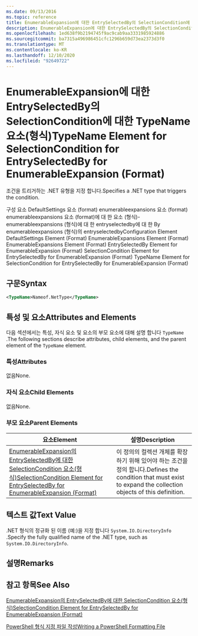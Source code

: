 ```yaml
---
ms.date: 09/13/2016
ms.topic: reference
title: EnumerableExpansion에 대한 EntrySelectedBy의 SelectionCondition에 대한 TypeName 요소(형식)
description: EnumerableExpansion에 대한 EntrySelectedBy의 SelectionCondition에 대한 TypeName 요소(형식)
ms.openlocfilehash: 1ed638f9b2194745f9ac9cab9aa3331985924886
ms.sourcegitcommit: ba7315a496986451cfc1296b659d73ea2373d3f0
ms.translationtype: MT
ms.contentlocale: ko-KR
ms.lasthandoff: 12/10/2020
ms.locfileid: "92649722"
---
```

# <a name="typename-element-for-selectioncondition-for-entryselectedby-for-enumerableexpansion-format"></a><span data-ttu-id="296a9-103">EnumerableExpansion에 대한 EntrySelectedBy의 SelectionCondition에 대한 TypeName 요소(형식)</span><span class="sxs-lookup"><span data-stu-id="296a9-103">TypeName Element for SelectionCondition for EntrySelectedBy for EnumerableExpansion (Format)</span></span>

<span data-ttu-id="296a9-104">조건을 트리거하는 .NET 유형을 지정 합니다.</span><span class="sxs-lookup"><span data-stu-id="296a9-104">Specifies a .NET type that triggers the condition.</span></span>

<span data-ttu-id="296a9-105">구성 요소 DefaultSettings 요소 (format) enumerableexpansions 요소 (format) enumerableexpansions 요소 (format)에 대 한 요소 (형식)-enumerableexpansions (형식)에 대 한 entryselectedby에 대 한 By enumerableexpansions (형식)의 entryselectedby</span><span class="sxs-lookup"><span data-stu-id="296a9-105">Configuration Element DefaultSettings Element (Format) EnumerableExpansions Element (Format) EnumerableExpansions Element (Format) EntrySelectedBy Element for EnumerableExpansion (Format) SelectionCondition Element for EntrySelectedBy for EnumerableExpansion (Format) TypeName Element for SelectionCondition for EntrySelectedBy for EnumerableExpansion (Format)</span></span>

## <a name="syntax"></a><span data-ttu-id="296a9-106">구문</span><span class="sxs-lookup"><span data-stu-id="296a9-106">Syntax</span></span>

```xml
<TypeName>Nameof.NetType</TypeName>
```

## <a name="attributes-and-elements"></a><span data-ttu-id="296a9-107">특성 및 요소</span><span class="sxs-lookup"><span data-stu-id="296a9-107">Attributes and Elements</span></span>

<span data-ttu-id="296a9-108">다음 섹션에서는 특성, 자식 요소 및 요소의 부모 요소에 대해 설명 합니다 `TypeName` .</span><span class="sxs-lookup"><span data-stu-id="296a9-108">The following sections describe attributes, child elements, and the parent element of the `TypeName` element.</span></span>

### <a name="attributes"></a><span data-ttu-id="296a9-109">특성</span><span class="sxs-lookup"><span data-stu-id="296a9-109">Attributes</span></span>

<span data-ttu-id="296a9-110">없음</span><span class="sxs-lookup"><span data-stu-id="296a9-110">None.</span></span>

### <a name="child-elements"></a><span data-ttu-id="296a9-111">자식 요소</span><span class="sxs-lookup"><span data-stu-id="296a9-111">Child Elements</span></span>

<span data-ttu-id="296a9-112">없음</span><span class="sxs-lookup"><span data-stu-id="296a9-112">None.</span></span>

### <a name="parent-elements"></a><span data-ttu-id="296a9-113">부모 요소</span><span class="sxs-lookup"><span data-stu-id="296a9-113">Parent Elements</span></span>

|<span data-ttu-id="296a9-114">요소</span><span class="sxs-lookup"><span data-stu-id="296a9-114">Element</span></span>|<span data-ttu-id="296a9-115">설명</span><span class="sxs-lookup"><span data-stu-id="296a9-115">Description</span></span>|
|-------------|-----------------|
|[<span data-ttu-id="296a9-116">EnumerableExpansion의 EntrySelectedBy에 대한 SelectionCondition 요소(형식)</span><span class="sxs-lookup"><span data-stu-id="296a9-116">SelectionCondition Element for EntrySelectedBy for EnumerableExpansion (Format)</span></span>](./selectioncondition-element-for-entryselectedby-for-enumerableexpansion-format.md)|<span data-ttu-id="296a9-117">이 정의의 컬렉션 개체를 확장 하기 위해 있어야 하는 조건을 정의 합니다.</span><span class="sxs-lookup"><span data-stu-id="296a9-117">Defines the condition that must exist to expand the collection objects of this definition.</span></span>|

## <a name="text-value"></a><span data-ttu-id="296a9-118">텍스트 값</span><span class="sxs-lookup"><span data-stu-id="296a9-118">Text Value</span></span>

<span data-ttu-id="296a9-119">.NET 형식의 정규화 된 이름 (예:)을 지정 합니다 `System.IO.DirectoryInfo` .</span><span class="sxs-lookup"><span data-stu-id="296a9-119">Specify the fully qualified name of the .NET type, such as `System.IO.DirectoryInfo`.</span></span>

## <a name="remarks"></a><span data-ttu-id="296a9-120">설명</span><span class="sxs-lookup"><span data-stu-id="296a9-120">Remarks</span></span>

## <a name="see-also"></a><span data-ttu-id="296a9-121">참고 항목</span><span class="sxs-lookup"><span data-stu-id="296a9-121">See Also</span></span>

[<span data-ttu-id="296a9-122">EnumerableExpansion의 EntrySelectedBy에 대한 SelectionCondition 요소(형식)</span><span class="sxs-lookup"><span data-stu-id="296a9-122">SelectionCondition Element for EntrySelectedBy for EnumerableExpansion (Format)</span></span>](./selectioncondition-element-for-entryselectedby-for-enumerableexpansion-format.md)

[<span data-ttu-id="296a9-123">PowerShell 형식 지정 파일 작성</span><span class="sxs-lookup"><span data-stu-id="296a9-123">Writing a PowerShell Formatting File</span></span>](./writing-a-powershell-formatting-file.md)

